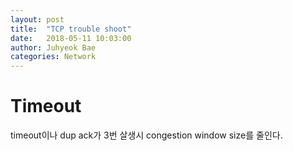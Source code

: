 ```yaml
---
layout: post
title:  "TCP trouble shoot"
date:   2018-05-11 10:03:00
author: Juhyeok Bae
categories: Network
---
```


# Timeout
timeout이나 dup ack가 3번 살생시 congestion window size를 줄인다.
